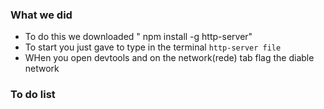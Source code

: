 


### What we did
- To do this we downloaded " npm install -g http-server"
- To start you just gave to type in the terminal `http-server file`
- WHen you open devtools and on the network(rede) tab flag the diable network

### To do list

